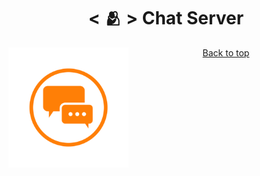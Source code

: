<h1 id="title" align="center">< 🫂 > Chat Server</h1>

<img src="img/Chat-Icon.png" align="left" width="192" alt="Chat server Icon"/>



<div align="center">
    <a href="#title">Back to top</a>
</div>